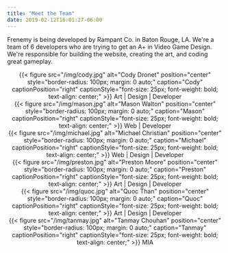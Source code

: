 ```yaml
---
title: "Meet the Team"
date: 2019-02-12T16:01:27-06:00
---
```


Frenemy is being developed by Rampant Co. in Baton Rouge, LA. 
We're a team of 6 developers who are trying to get an A+ in 
Video Game Design. We're responsible for building the website,
creating the art, and coding great gameplay.

<div style="text-align: center; display: flex; align-items: center; justify-content: space-between; flex-wrap: wrap;">
<div>
    {{< figure 
        src="/img/cody.jpg" 
        alt="Cody Dronet"
        position="center" 
        style="border-radius: 100px; margin: 0 auto;" 
        caption="Cody" 
        captionPosition="right" 
        captionStyle="font-size: 25px; font-weight: bold; text-align: center;" 
    >}}
    Art | Design | Developer
</div>

<div>
    <a href="https://github.com/mwalto7" style="text-decoration: none;">
        {{< figure 
            src="/img/mason.jpg" 
            alt="Mason Walton"
            position="center" 
            style="border-radius: 100px; margin: 0 auto;" 
            caption="Mason" 
            captionPosition="right" 
            captionStyle="font-size: 25px; font-weight: bold; text-align: center;" 
        >}}
    </a>
    Web | Developer
</div>

<div>
    <a href="https://github.com/mwalto7" style="text-decoration: none;">
        {{< figure 
            src="/img/michael.jpg" 
            alt="Michael Christian"
            position="center" 
            style="border-radius: 100px; margin: 0 auto;" 
            caption="Michael" 
            captionPosition="right" 
            captionStyle="font-size: 25px; font-weight: bold; text-align: center;" 
        >}}
    </a>
    Web | Design | Developer
</div>

<div>
    {{< figure 
        src="/img/preston.jpg" 
        alt="Preston Moore"
        position="center" 
        style="border-radius: 100px; margin: 0 auto;" 
        caption="Preston" 
        captionPosition="right" 
        captionStyle="font-size: 25px; font-weight: bold; text-align: center;" 
    >}}
    Art | Design | Developer
</div>

<div>
    {{< figure 
        src="/img/quoc.jpg" 
        alt="Quoc Than"
        position="center" 
        style="border-radius: 100px; margin: 0 auto;" 
        caption="Quoc" 
        captionPosition="right" 
        captionStyle="font-size: 25px; font-weight: bold; text-align: center;" 
    >}}
    Art | Design | Developer
</div>

<div>
    {{< figure 
        src="/img/tanmay.jpg" 
        alt="Tanmay Chouhan"
        position="center" 
        style="border-radius: 100px; margin: 0 auto;" 
        caption="Tanmay" 
        captionPosition="right" 
        captionStyle="font-size: 25px; font-weight: bold; text-align: center;" 
    >}}
    MIA
</div>
</div>
